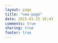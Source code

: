 ```yaml
---
layout: page
title: "new-page"
date: 2015-01-25 16:43
comments: true
sharing: true
footer: true
---
```

